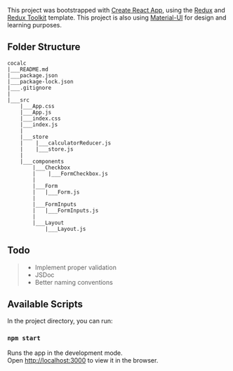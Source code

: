 This project was bootstrapped with [Create React App](https://github.com/facebook/create-react-app), using the [Redux](https://redux.js.org/) and [Redux Toolkit](https://redux-toolkit.js.org/) template.
This project is also using [Material-UI](https://mui.com/) for design and learning purposes.

## Folder Structure

```
cocalc
|___README.md
|___package.json
|___package-lock.json
|___.gitignore
|
|___src
    |___App.css
    |___App.js
    |___index.css
    |___index.js
    |
    |___store
    |    |___calculatorReducer.js
    |    |___store.js
    |
    |___components
        |___Checkbox
        |    |___FormCheckbox.js
        |
        |___Form
        |   |___Form.js
        |
        |___FormInputs
        |   |___FormInputs.js
        |
        |___Layout
            |___Layout.js
```

## Todo

> - Implement proper validation
> - JSDoc
> - Better naming conventions

## Available Scripts

In the project directory, you can run:

### `npm start`

Runs the app in the development mode.<br />
Open [http://localhost:3000](http://localhost:3000) to view it in the browser.
